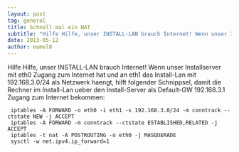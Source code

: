 ```yaml
---
layout: post
tag: general
title: Schnell mal ein NAT
subtitle: "Hilfe Hilfe, unser INSTALL-LAN brauch Internet! Wenn unser Installserver mit eth0 Zugang zum Internet hat und an eth1 das Install-Lan mit 192.168.3.0/24 als Netzwerk haengt, hilft folgender Schnippsel, damit die Rechner im Install-Lan ueber den Install-&hellip;"
date: 2013-05-12
author: eumel8
---
```


Hilfe Hilfe, unser INSTALL-LAN brauch Internet! Wenn unser Installserver mit eth0 Zugang zum Internet hat und an eth1 das Install-Lan mit 192.168.3.0/24 als Netzwerk haengt, hilft folgender Schnippsel, damit die Rechner im Install-Lan ueber den Install-Server als Default-GW 192.168.3.1 Zugang zum Internet bekommen:
<br/>

```
 iptables -A FORWARD -o eth0 -i eth1 -s 192.168.3.0/24 -m conntrack --ctstate NEW -j ACCEPT
 iptables -A FORWARD -m conntrack --ctstate ESTABLISHED,RELATED -j ACCEPT
 iptables -t nat -A POSTROUTING -o eth0 -j MASQUERADE
 sysctl -w net.ipv4.ip_forward=1
```
